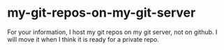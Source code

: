 # my-git-repos-on-my-git-server
For your information, I host my git repos on my git server, not on github.  I will move it when I think it is ready for a private repo.
